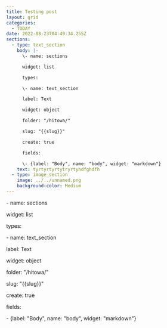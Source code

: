 ```yaml
---
title: Testing post
layout: grid
categories:
  - TODAY
date: 2022-08-23T04:49:34.255Z
sections:
  - type: text_section
    body: |-
      \- name: sections

      widget: list

      types:

      \- name: text_section

      label: Text

      widget: object

      folder: "/hitowa/"

      slug: "{{slug}}"

      create: true

      fields:

      \- {label: "Body", name: "body", widget: "markdown"}
    text: tyrtyrtyrtytryrtyhdfghdfh
  - type: image_section
    image: ../../unnamed.png
    background-color: Medium
---
```

\- name: sections

widget: list

types:

\- name: text_section

label: Text

widget: object

folder: "/hitowa/"

slug: "{{slug}}"

create: true

fields:

\- {label: "Body", name: "body", widget: "markdown"}